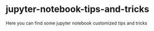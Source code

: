 # jupyter-notebook-tips-and-tricks
Here you can find some jupyter notebook customized tips and tricks
